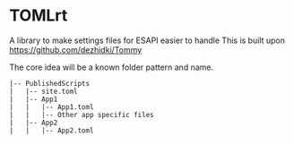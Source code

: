 # TOMLrt
A library to make settings files for ESAPI easier to handle 
This is built upon https://github.com/dezhidki/Tommy

The core idea will be a known folder pattern and name. 

```
|-- PublishedScripts
|   |-- site.toml
|   |-- App1
|   |   |-- App1.toml
|   |   |-- Other app specific files
|   |-- App2
|   |   |-- App2.toml

```

